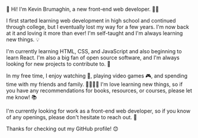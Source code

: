 👋 Hi! I'm Kevin Brumaghin, a new front-end web developer. 👩‍💻

I first started learning web development in high school and continued through college, but I eventually lost my way for a few years.
I'm now back at it and loving it more than ever! I'm self-taught and I'm always learning new things. 💡

I'm currently learning HTML, CSS, and JavaScript and also beginning to learn React.
I'm also a big fan of open source software, and I'm always looking for new projects to contribute to. 🤝

In my free time, I enjoy watching 🏈, playing video games 🎮, and spending time with my friends and family. 👨‍👩‍👧‍👦 
I'm love learning new things, so if you have any recommendations for books, resources, or courses, please let me know! 📚

I'm currently looking for work as a front-end web developer, so if you know of any openings, please don't hesitate to reach out. 📨

Thanks for checking out my GitHub profile! 😊
